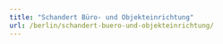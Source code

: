 ```yaml
---
title: "Schandert Büro- und Objekteinrichtung"
url: /berlin/schandert-buero-und-objekteinrichtung/
---
```

